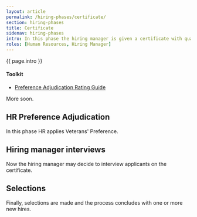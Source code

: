 ```yaml
---
layout: article
permalink: /hiring-phases/certificate/
section: hiring-phases
title: Certificate
sidenav: hiring-phases
intro: In this phase the hiring manager is given a certificate with qualified applicants who have passed through a rigorous assessment by multiple Subject-Matter-Experts (SMEs).
roles: [Human Resources, Hiring Manager]
---
```


<p class="usa-intro">
  {{ page.intro }}
</p>

<div class="chp-toolkit">
  <h4 class="chp-toolkit__title">Toolkit</h4>
  <ul class="chp-toolkit__list">
    <li class="chp-toolkit__item">
      <a href="{{site.baseurl}}/rating-guide/" class="chp-toolkit__link">
        Preference Adjudication Rating Guide
      </a>
    </li>
  </ul>
</div>

More soon.

## HR Preference Adjudication

In this phase HR applies Veterans' Preference.

## Hiring manager interviews

Now the hiring manager may decide to interview applicants on the certificate.

## Selections

Finally, selections are made and the process concludes with one or more new hires.
